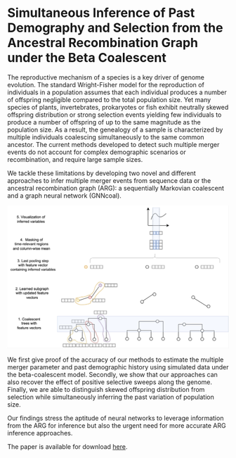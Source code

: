 

# Simultaneous Inference of Past Demography and Selection from the Ancestral Recombination Graph under the Beta Coalescent

The reproductive mechanism of a species is a key driver of genome evolution. The standard Wright-Fisher model for the reproduction of individuals in a population assumes that each individual produces a number of offspring negligible compared to the total population size. Yet many species of plants, invertebrates, prokaryotes or fish exhibit neutrally skewed offspring distribution or strong selection events yielding few individuals to produce a number of offspring of up to the same magnitude as the population size. 
As a result, the genealogy of a sample is characterized by multiple individuals coalescing simultaneously to the same common ancestor. 
The current methods developed to detect such multiple merger events do not account for complex demographic scenarios or recombination, and require large sample sizes. 

We tackle these limitations by developing two novel and different approaches to infer multiple merger events from sequence data or the ancestral recombination graph (ARG): a sequentially Markovian coalescent and a graph neural network (GNNcoal). 

![](/assets/GNN.png)

We first give proof of the accuracy of our methods to estimate the multiple merger parameter and past demographic history using simulated data under the beta-coalescent model. Secondly, we show that our approaches can also recover the effect of positive selective sweeps along the genome. Finally, we are able to distinguish skewed offspring distribution from selection while simultaneously inferring the past variation of population size. 

Our findings stress the aptitude of neural networks to leverage information from the ARG for inference but also the urgent need for more accurate ARG inference approaches.

The paper is available for download [here](/assets/Kevin_paper.pdf).












